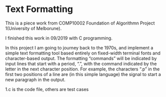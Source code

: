 # Text Formatting
This is a piece work from COMP10002 Foundation of Algorithmn Project 1(University of Melborune).

I finished this work in 09/2019 with C programming.

In this project I am going to journey back to the 1970s, and implement a simple text formatting tool based entirely on fixed-width terminal fonts and character-based output. The formatting “commands” will be indicated by input lines that start with a period, “.”, with the command indicated by the letter in the next character position. For example, the characters “.p” in the first two positions of a line are (in this simple language) the signal to start a new paragraph in the output.

1.c is the code file, others are test cases 
